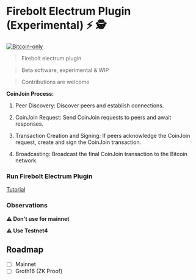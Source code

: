 # Firebolt Electrum Plugin (Experimental) ⚡ 🕵️

[![Bitcoin-only](https://img.shields.io/badge/bitcoin-only-FF9900?logo=bitcoin)](https://twentyone.world)

>Firebolt electrum plugin

>Beta software, experimental & WIP

>Contributions are welcome 

**CoinJoin Process:**

 1. Peer Discovery: Discover peers and establish connections.
 
 2. CoinJoin Request: Send CoinJoin requests to peers and await responses.
 
 3. Transaction Creation and Signing: If peers acknowledge the CoinJoin request, create and sign the CoinJoin transaction.
    
 4. Broadcasting: Broadcast the final CoinJoin transaction to the Bitcoin network.

### Run Firebolt Electrum Plugin

[Tutorial](https://github.com/AreaLayer/firebolt-electrum/blob/main/docs/tutorial.md)
  
### Observations

**⚠️ Don't use for mainnet**

**⚠️ Use Testnet4**

## Roadmap

- [ ] Mainnet
- [ ] Groth16 (ZK Proof)
